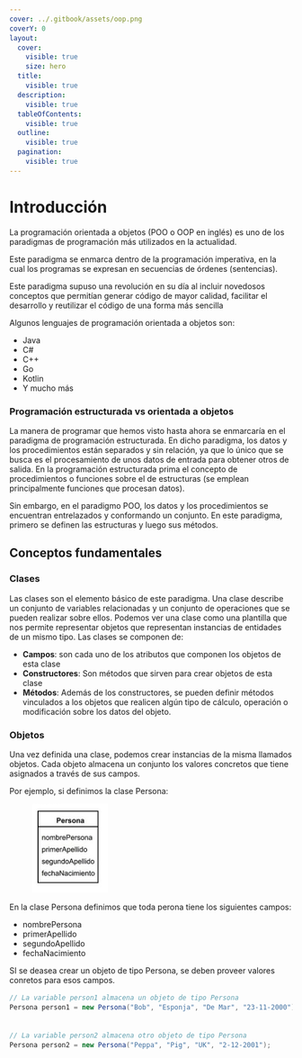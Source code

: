 ```yaml
---
cover: ../.gitbook/assets/oop.png
coverY: 0
layout:
  cover:
    visible: true
    size: hero
  title:
    visible: true
  description:
    visible: true
  tableOfContents:
    visible: true
  outline:
    visible: true
  pagination:
    visible: true
---
```


# Introducción

La programación orientada a objetos (POO o OOP en inglés) es uno de los paradigmas de programación más utilizados en la actualidad.&#x20;

Este paradigma se enmarca dentro de la programación imperativa, en la cual los programas se expresan en secuencias de órdenes (sentencias).&#x20;

Este paradigma supuso una revolución en su día al incluir novedosos conceptos que permitían generar código de mayor calidad, facilitar el desarrollo y reutilizar el código de una forma más sencilla

Algunos lenguajes de programación orientada a objetos son:

* Java
* C#
* C++
* Go
* Kotlin
* Y mucho más

### Programación estructurada vs orientada a objetos

La manera de programar que hemos visto hasta ahora se enmarcaría en el paradigma de programación estructurada. En dicho paradigma, los datos y los procedimientos están separados y sin relación, ya que lo único que se busca es el procesamiento de unos datos de entrada para obtener otros de salida. En la programación estructurada prima el concepto de procedimientos o funciones sobre el de estructuras (se emplean principalmente funciones que procesan datos).

Sin embargo, en el paradigmo POO, los datos y los procedimientos se encuentran entrelazados y conformando un conjunto. En este paradigma, primero se definen las estructuras y luego sus métodos.

## Conceptos fundamentales

### Clases

Las clases son el elemento básico de este paradigma. Una clase describe un conjunto de variables relacionadas y un conjunto de operaciones que se pueden realizar sobre ellos. Podemos ver una clase como una plantilla que nos permite representar objetos que representan instancias de entidades de un mismo tipo. Las clases se componen de:

* **Campos**: son cada uno de los atributos que componen los objetos de esta clase&#x20;
* **Constructores**: Son métodos que sirven para crear objetos de esta clase
* **Métodos**: Además de los constructores, se pueden definir métodos vinculados a los objetos que realicen algún tipo de cálculo, operación o modificación sobre los datos del objeto.

### Objetos

Una vez definida una clase, podemos crear instancias de la misma llamados objetos. Cada objeto almacena un conjunto los valores concretos que tiene asignados a través de sus campos.

Por ejemplo, si definimos la clase Persona:

<figure><img src="../.gitbook/assets/image (3) (1).png" alt=""><figcaption></figcaption></figure>

En la clase Persona definimos que toda perona tiene los siguientes campos:

* nombrePersona
* primerApellido
* segundoApellido
* fechaNacimiento

SI se deasea crear un objeto de tipo Persona, se deben proveer valores conretos para esos campos.



```java
// La variable person1 almacena un objeto de tipo Persona
Persona person1 = new Persona("Bob", "Esponja", "De Mar", "23-11-2000");


// La variable person2 almacena otro objeto de tipo Persona
Persona person2 = new Persona("Peppa", "Pig", "UK", "2-12-2001");
```
